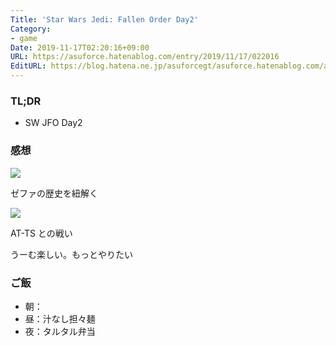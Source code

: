 ```yaml
---
Title: 'Star Wars Jedi: Fallen Order Day2'
Category:
- game
Date: 2019-11-17T02:20:16+09:00
URL: https://asuforce.hatenablog.com/entry/2019/11/17/022016
EditURL: https://blog.hatena.ne.jp/asuforcegt/asuforce.hatenablog.com/atom/entry/26006613466970641
---
```


### TL;DR

- SW JFO Day2

###  感想

<span itemtype="http://schema.org/Photograph" itemscope="itemscope"><img class="magnifiable" src="https://lh3.googleusercontent.com/-Ha5uc8XNxZg/XdAjyR0lT1I/AAAAAAABCHo/WbXe7XF_3s0j7IBRmqYbm2vbXn2ScKuggCE0YBhgL/s1200/20191117001632_1.jpg" itemprop="image"></span>

ゼファの歴史を紐解く

<span itemtype="http://schema.org/Photograph" itemscope="itemscope"><img class="magnifiable" src="https://lh3.googleusercontent.com/-1ZzbBQhITEo/XdAjy_tREtI/AAAAAAABCHo/41xeGwHcbY48mV07tZf_Q5O0LTxRiQtyACE0YBhgL/s1200/20191117011000_1.jpg" itemprop="image"></span>

AT-TS との戦い

うーむ楽しい。もっとやりたい

### ご飯

- 朝：
- 昼：汁なし担々麺
- 夜：タルタル弁当
